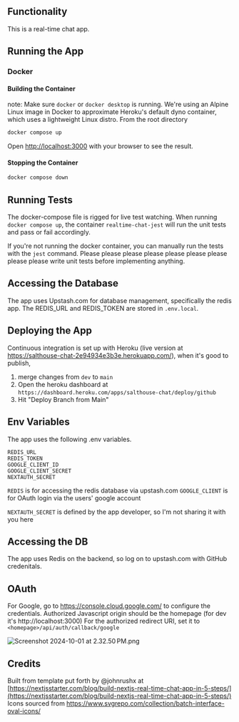 ## Functionality
This is a real-time chat app. 
## Running the App
### Docker
#### Building the Container
note: Make sure `docker` or `docker desktop` is running.
We're using an Alpine Linux image in Docker to approximate Heroku's default dyno container, which uses a lightweight Linux distro.
From the root directory
```bash
docker compose up  
```
Open [http://localhost:3000](http://localhost:3000) with your browser to see the result.

#### Stopping the Container
```bash
docker compose down
```

## Running Tests
The docker-compose file is rigged for live test watching. When running `docker compose up`,
the container `realtime-chat-jest` will run the unit tests and pass or fail accordingly.

If you're not running the docker container, you can manually run the tests with the `jest` command.
Please please please please please please please please please write unit tests before implementing anything.

## Accessing the Database
The app uses Upstash.com for database management, specifically the redis app. The REDIS_URL and REDIS_TOKEN are stored in  `.env.local`.

## Deploying the App
Continuous integration is set up with Heroku (live version at https://salthouse-chat-2e94934e3b3e.herokuapp.com/), 
when it's good to publish,
1. merge changes from `dev` to `main`
2. Open the heroku dashboard at `https://dashboard.heroku.com/apps/salthouse-chat/deploy/github`
3. Hit "Deploy Branch from Main"

## Env Variables
The app uses the following .env variables.
```
REDIS_URL
REDIS_TOKEN
GOOGLE_CLIENT_ID
GOOGLE_CLIENT_SECRET
NEXTAUTH_SECRET
```
`REDIS` is for accessing the redis database via upstash.com
`GOOGLE_CLIENT` is for OAuth login via the users' google account

`NEXTAUTH_SECRET` is defined by the app developer, so I'm not sharing it with you here
## Accessing the DB
The app uses Redis on the backend, so log on to upstash.com with GitHub credenitals. 

## OAuth
For Google, go to https://console.cloud.google.com/ to configure the credentials.
Authorized Javascript origin should be the homepage (for dev it's http://localhost:3000)
For the authorized redirect URI, set it to `<homepage>/api/auth/callback/google`

![Screenshot 2024-10-01 at 2.32.50 PM.png](README%20assets/Screenshot%202024-10-01%20at%202.32.50%E2%80%AFPM.png)


## Credits
Built from template put forth by @johnrushx at [https://nextjsstarter.com/blog/build-nextjs-real-time-chat-app-in-5-steps/](https://nextjsstarter.com/blog/build-nextjs-real-time-chat-app-in-5-steps/)
Icons sourced from https://www.svgrepo.com/collection/batch-interface-oval-icons/